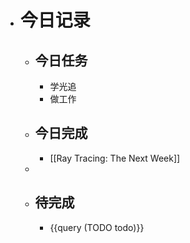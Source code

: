 - # 今日记录
	- ## 今日任务
		- 学光追
		- 做工作
	- ##  今日完成
		- [[Ray Tracing: The Next Week]]
	-
	- ## 待完成
		- {{query (TODO todo)}}
